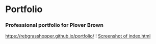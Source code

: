 # Portfolio #

### Professional portfolio for Plover Brown ###

https://rebgrasshopper.github.io/portfolio/
! [Screenshot of index.html](./assets/images/portfolio-index.png)